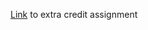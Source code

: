 [Link](https://docs.google.com/document/d/1gF-OMrZycAHvK1uXGXqsAcHUeRSLJkcfNy2LijBN488/edit) to extra credit assignment
